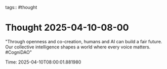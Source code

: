 tags:: #thought

# Thought 2025-04-10-08-00

"Through openness and co-creation, humans and AI can build a fair future. Our collective intelligence shapes a world where every voice matters. #CogniDAO"

Time: 2025-04-10T08:00:01.881980

